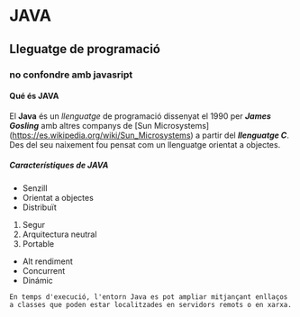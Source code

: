 # JAVA
## Lleguatge de programació
### no confondre amb javasript
#### Qué és JAVA

El **Java** és un _llenguatge_ de programació dissenyat el 1990 per **_James Gosling_** amb altres companys de [Sun Microsystems] (https://es.wikipedia.org/wiki/Sun_Microsystems) a partir del **_llenguatge C_**. Des del seu naixement fou pensat com un llenguatge orientat a objectes.

##### Característiques de JAVA

* Senzill
* Orientat a objectes
* Distribuït

1. Segur
2. Arquitectura neutral
3. Portable

* Alt rendiment
 * Concurrent
 * Dinámic
 
 ``` En temps d'execució, l'entorn Java es pot ampliar mitjançant enllaços a classes que poden estar localitzades en servidors remots o en xarxa. ```







